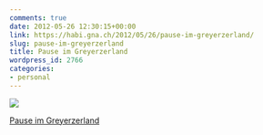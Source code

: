 ```yaml
---
comments: true
date: 2012-05-26 12:30:15+00:00
link: https://habi.gna.ch/2012/05/26/pause-im-greyerzerland/
slug: pause-im-greyerzerland
title: Pause im Greyerzerland
wordpress_id: 2766
categories:
- personal
---
```


[![](https://static.flickr.com/7217/7272898878_e813fbc7b5_m.jpg)](https://www.flickr.com/photos/habi/7272898878/)

[Pause im Greyerzerland](https://www.flickr.com/photos/habi/7272898878/)